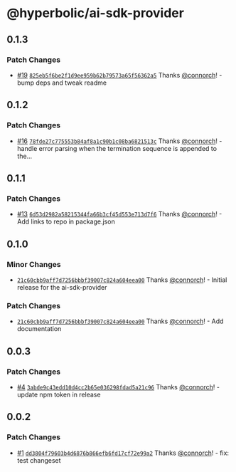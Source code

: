 # @hyperbolic/ai-sdk-provider

## 0.1.3

### Patch Changes

- [#19](https://github.com/HyperbolicLabs/hyperbolic-ts/pull/19) [`825eb5f6be2f1d9ee959b62b79573a65f56362a5`](https://github.com/HyperbolicLabs/hyperbolic-ts/commit/825eb5f6be2f1d9ee959b62b79573a65f56362a5) Thanks [@connorch](https://github.com/connorch)! - bump deps and tweak readme

## 0.1.2

### Patch Changes

- [#16](https://github.com/HyperbolicLabs/hyperbolic-ts/pull/16) [`78fde27c775553b84af8a1c90b1c08ba6821513c`](https://github.com/HyperbolicLabs/hyperbolic-ts/commit/78fde27c775553b84af8a1c90b1c08ba6821513c) Thanks [@connorch](https://github.com/connorch)! - handle error parsing when the termination sequence is appended to the…

## 0.1.1

### Patch Changes

- [#13](https://github.com/HyperbolicLabs/hyperbolic-ts/pull/13) [`6d53d2982a58215344fa66b3cf45d553e713d7f6`](https://github.com/HyperbolicLabs/hyperbolic-ts/commit/6d53d2982a58215344fa66b3cf45d553e713d7f6) Thanks [@connorch](https://github.com/connorch)! - Add links to repo in package.json

## 0.1.0

### Minor Changes

- [`21c60cbb9aff7d7256bbbf39007c824a604eea00`](https://github.com/HyperbolicLabs/hyperbolic-ts/commit/21c60cbb9aff7d7256bbbf39007c824a604eea00) Thanks [@connorch](https://github.com/connorch)! - Initial release for the ai-sdk-provider

### Patch Changes

- [`21c60cbb9aff7d7256bbbf39007c824a604eea00`](https://github.com/HyperbolicLabs/hyperbolic-ts/commit/21c60cbb9aff7d7256bbbf39007c824a604eea00) Thanks [@connorch](https://github.com/connorch)! - Add documentation

## 0.0.3

### Patch Changes

- [#4](https://github.com/HyperbolicLabs/hyperbolic-ts/pull/4) [`3abde9c43edd10d4cc2b65e036298fdad5a21c96`](https://github.com/HyperbolicLabs/hyperbolic-ts/commit/3abde9c43edd10d4cc2b65e036298fdad5a21c96) Thanks [@connorch](https://github.com/connorch)! - update npm token in release

## 0.0.2

### Patch Changes

- [#1](https://github.com/HyperbolicLabs/hyperbolic-ts/pull/1) [`dd3804f79603b4d6876b866efb6fd17cf72e99a2`](https://github.com/HyperbolicLabs/hyperbolic-ts/commit/dd3804f79603b4d6876b866efb6fd17cf72e99a2) Thanks [@connorch](https://github.com/connorch)! - fix: test changeset
